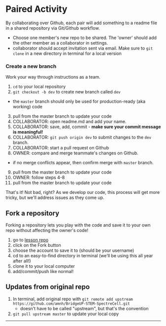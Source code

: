 # Paired Activity

By collaborating over Github, each pair will add something to a readme file in a shared repository via Git/Github workflow.

- Choose one member's new repo to be shared. The 'owner' should add the other member as a collaborator in settings.
- collaborator should accept invitation sent via email. Make sure to `git clone` in a new directory in terminal for a local version

### Create a new branch

Work your way through instructions as a team.

1. `cd` to your local repository
2. `git checkout -b dev` to create new branch called `dev`
  - the `master` branch should only be used for production-ready (aka working) code
3. pull from the master branch to update your code
4. COLLABORATOR: open readme.md and add your name.
5. COLLABORATOR: save, add, commit - **make sure your commit message is meaningful!**
6. COLLABORATOR: `git push origin dev` to submit changes to the `dev` branch.
7. COLLABORATOR: start a pull request on Github
8. OWNER: compare and merge teammate's changes on Github.
  - if no merge conflicts appear, then confirm merge with `master` branch.
9. pull from the master branch to update your code
10. OWNER: follow steps 4-8
11. pull from the master branch to update your code

That's it! Not bad, right? As we develop our code, this process will get more tricky, but we'll address issues as they come up.

## Fork a repository

Forking a repository lets you play with the code and save it to your own repo without affecting the owner's code!

 1. go to [lesson repo](https://github.com/amnh/BridgeUP-STEM-SpectreCell)
 2. click on the Fork button
 3. choose the account to save it to (should be your username)
 4. cd to an easy-to-find directory in terminal (we'll be using this all year after all!)
 5. clone it to your local computer
 6. add/commit/push like normal!

## Updates from original repo

 1. In terminal, add original repo with `git remote add upstream https://github.com/amnh/BridgeUP-STEM-SpectreCell.git`
    - doesn't have to be called "upstream", but that's the convention
 2. `git pull upstream master` to update your local copy

  <hr>
